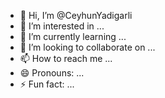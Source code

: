 - 👋 Hi, I’m @CeyhunYadigarli
- 👀 I’m interested in ...
- 🌱 I’m currently learning ...
- 💞️ I’m looking to collaborate on ...
- 📫 How to reach me ...
- 😄 Pronouns: ...
- ⚡ Fun fact: ...

<!---
CeyhunYadigarli/CeyhunYadigarli is a ✨ special ✨ repository because its `README.md` (this file) appears on your GitHub profile.
You can click the Preview link to take a look at your changes.
--->
